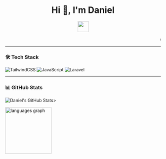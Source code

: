<h1 align="center">Hi 👋, I'm Daniel</h1>

<p align="center">
  <img src="https://media.giphy.com/media/hvRJCLFzcasrR4ia7z/giphy.gif" width="35px">
</p>


<marquee behavior="scroll" direction="left" scrollamount="5">
🔥 **Currently diving deep into Laravel, Tailwind CSS, and JavaScript!**
</marquee>

---

### 🛠️ Tech Stack
![TailwindCSS](https://img.shields.io/badge/-TailwindCSS-38B2AC?style=for-the-badge&logo=tailwind-css&logoColor=white)
![JavaScript](https://img.shields.io/badge/-JavaScript-F7DF1E?style=for-the-badge&logo=javascript&logoColor=black)
![Laravel](https://img.shields.io/badge/-Laravel-FF2D20?style=for-the-badge&logo=laravel&logoColor=white)

---
### 📊 GitHub Stats
![Daniel's GitHub Stats](https://github-readme-stats.vercel.app/api?username=darksodius&show_icons=true&theme=tokyonight)>


<div>
  <img src="https://github-readme-stats.vercel.app/api/top-langs?username=maurodesouza&locale=en&hide_title=false&layout=compact&card_width=320&langs_count=5&theme=dracula&hide_border=false" height="150" alt="languages graph"  />
</div>




